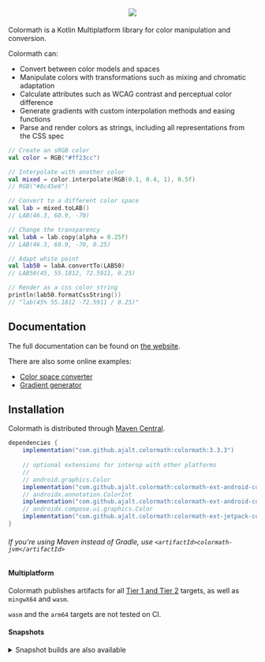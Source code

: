 <h1 align="center">
    <img src="docs/img/colormath_wordmark.svg">
</h1>

Colormath is a Kotlin Multiplatform library for color manipulation and conversion.

Colormath can:

- Convert between color models and spaces
- Manipulate colors with transformations such as mixing and chromatic adaptation
- Calculate attributes such as WCAG contrast and perceptual color difference
- Generate gradients with custom interpolation methods and easing functions
- Parse and render colors as strings, including all representations from the CSS spec

```kotlin
// Create an sRGB color
val color = RGB("#ff23cc")

// Interpolate with another color
val mixed = color.interpolate(RGB(0.1, 0.4, 1), 0.5f)
// RGB("#8c45e6")

// Convert to a different color space
val lab = mixed.toLAB()
// LAB(46.3, 60.9, -70)

// Change the transparency
val labA = lab.copy(alpha = 0.25f)
// LAB(46.3, 60.9, -70, 0.25)

// Adapt white point
val lab50 = labA.convertTo(LAB50)
// LAB50(45, 55.1812, 72.5911, 0.25)

// Render as a css color string
println(lab50.formatCssString())
// "lab(45% 55.1812 -72.5911 / 0.25)"
```

## Documentation

The full documentation can be found on [the website](https://ajalt.github.io/colormath).

There are also some online examples:

- [Color space converter](https://ajalt.github.io/colormath/converter/)
- [Gradient generator](https://ajalt.github.io/colormath/gradient/)

## Installation

Colormath is distributed through [Maven Central](https://search.maven.org/artifact/com.github.ajalt.colormath/colormath/).

```groovy
dependencies {
    implementation("com.github.ajalt.colormath:colormath:3.3.3")
    
    // optional extensions for interop with other platforms
    //
    // android.graphics.Color
    implementation("com.github.ajalt.colormath:colormath-ext-android-color:3.3.3")
    // androidx.annotation.ColorInt
    implementation("com.github.ajalt.colormath:colormath-ext-android-colorint:3.3.3")
    // androidx.compose.ui.graphics.Color
    implementation("com.github.ajalt.colormath:colormath-ext-jetpack-compose:3.3.3")
}
```

###### If you're using Maven instead of Gradle, use `<artifactId>colormath-jvm</artifactId>`

#### Multiplatform

Colormath publishes artifacts for all 
[Tier 1 and Tier 2](https://kotlinlang.org/docs/native-target-support.html)
targets, as well as `mingwX64` and `wasm`. 

`wasm` and the `arm64` targets are not tested on CI.

#### Snapshots

<details>
<summary>Snapshot builds are also available</summary>

<a href="https://oss.sonatype.org/content/repositories/snapshots/com/github/ajalt/colormath/colormath"><img src="https://img.shields.io/nexus/s/com.github.ajalt.colormath/colormath?color=blue&label=latest%20shapshot&server=https%3A%2F%2Foss.sonatype.org"/></a>

<p>
You'll need to add the Sonatype snapshots repository:

```kotlin
repositories {
    maven {
        url = uri("https://oss.sonatype.org/content/repositories/snapshots/")
    }
}
```
</p>
</details>
